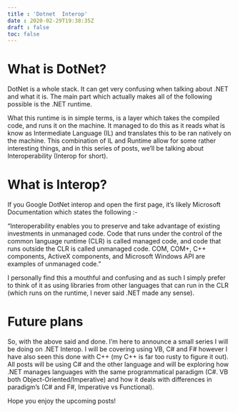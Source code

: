 ```yaml
---
title : 'Dotnet  Interop'
date : 2020-02-29T19:38:35Z
draft : false
toc: false
---
```


# What is DotNet?

DotNet is a whole stack. It can get very confusing when talking about .NET and what it is. The main part which actually makes all of the following possible is the .NET runtime.

What this runtime is in simple terms, is a layer which takes the compiled code, and runs it on the machine. It managed to do this as it reads what is know as Intermediate Language (IL) and translates this to be ran natively on the machine. This combination of IL and Runtime allow for some rather interesting things, and in this series of posts, we’ll be talking about Interoperability (Interop for short).

# What is Interop?

If you Google DotNet interop and open the first page, it’s likely Microsoft Documentation which states the following :-

“Interoperability enables you to preserve and take advantage of existing investments in unmanaged code. Code that runs under the control of the common language runtime (CLR) is called managed code, and code that runs outside the CLR is called unmanaged code. COM, COM+, C++ components, ActiveX components, and Microsoft Windows API are examples of unmanaged code.”

I personally find this a mouthful and confusing and as such I simply prefer to think of it as using libraries from other languages that can run in the CLR (which runs on the runtime, I never said .NET made any sense).

# Future plans

So, with the above said and done. I’m here to announce a small series I will be doing on .NET Interop. I will be covering using VB, C# and F# however I have also seen this done with C++ (my C++ is far too rusty to figure it out). All posts will be using C# and the other language and will be exploring how .NET manages languages with the same programmatical paradigm (C#. VB both Object-Oriented/Imperative) and how it deals with differences in paradigm’s (C# and F#, Imperative vs Functional).

Hope you enjoy the upcoming posts!